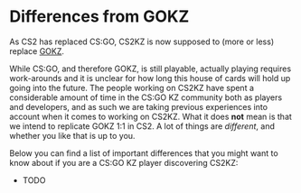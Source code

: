 # Differences from GOKZ

As CS2 has replaced CS:GO, CS2KZ is now supposed to (more or less) replace
[GOKZ](https://github.com/KZGlobalTeam/gokz).

While CS:GO, and therefore GOKZ, is still playable, actually playing requires
work-arounds and it is unclear for how long this house of cards will hold up
going into the future. The people working on CS2KZ have spent a considerable
amount of time in the CS:GO KZ community both as players and developers, and as
such we are taking previous experiences into account when it comes to working
on CS2KZ. What it does **not** mean is that we intend to replicate GOKZ 1:1 in
CS2. A lot of things are *different*, and whether you like that is up to you.

Below you can find a list of important differences that you might want to know
about if you are a CS:GO KZ player discovering CS2KZ:

- TODO
